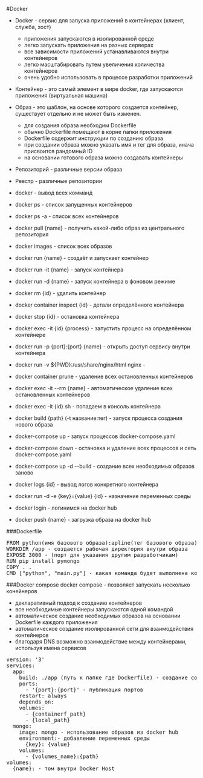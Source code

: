 #Docker
* Docker - сервис для запуска приложений в контейнерах (клиент, служба, хост)
  * приложения запускаются в изолированной среде
  * легко запускать приложения на разных серверах
  * все зависимости приложений устанавливаются внутри контейнеров
  * легко масштабировать путем увеличения количества контейнеров
  * очень удобно использовать в процессе разработки приложений
* Контейнер - это самый элемент в мире docker, где запускаются приложения (виртуальная машина)
* Образ - это шаблон, на основе которого создается контейнер, существует отдельно и не может быть изменен.
  * для создания образа необходим Dockerfile
  * обычно Dockerfile помещают в корне папки приложения
  * Dockerfile содержит инструкции по созданию образа
  * при создании образа можно указать имя и тег для образа, инача присвоится рандомный ID
  * на основании готового образа можно создавать контейнеры
* Репозиторий - различные версии образа
* Реестр - различные репозитории



* docker - вывод всех комманд
* docker ps - список запущенных контейнеров
* docker ps -a - список всех контейнеров
* docker pull {name} - получить какой-либо образ из центрального репозитория 
* docker images - список всех  образов
* docker run {name} - создаёт и запускает контейнер
* docker run -it {name} - запуск контейнера
* docker run -d {name} - запуск контейнера в фоновом режиме
* docker rm {id} - удалить контейнер
* docker container inspect {id} - детали определённого контейнера
* docker stop {id} - остановка контейнера
* docker exec -it {id} {process} - запустить процесс на определённом контейнере
* docker run -p {port}:{port} {name} - открыть доступ сервису внутри контейнера
* docker run -v ${PWD}:/usr/share/nginx/html nginx -
* docker container prune - удаление всех остановленных контейнеров
* docker exec -it --rm {name} - автоматическое удаление всех остановленных контейнеров
* docker exec -it {id} sh - попадаем в консоль контейнера
* docker build {path} (-t название:тег) - запуск процесса создания нового образа
* docker-compose up - запуск процессов docker-compose.yaml
* docker-compose down - остановка и удаление всех процессов и сеть docker-compose.yaml
* docker-compose up -d --build - создание всех необходимых образов заново
* docker logs {id} - вывод логов конкретного контейнера
* docker run -d -e {key}={value} {id} - назначение переменных среды
* docker login - логинимся на docker hub
* docker push {name} - загрузка образа на docker hub

###Dockerfile
<pre>
FROM python(имя базового образа):apline(тег базового образа)
WORKDIR /app - создается рабочая директория внутри образа
EXPOSE 3000 - (порт для указания другим разработчикам)
RUN pip install pymongo
COPY . .
CMD ["python", "main.py"] - какая команда будет выполнена когда создастся контейнер
</pre>

###Docker compose
docker compose - позволяет запускать несколько конейнеров
* декларативный подход к созданию контейнеров
* все необходимые контейнеры запускаются одной командой
* автоматическое создание необходимых образов на основании Dockerfile каждого приложения
* автоматическое создание изолированной сети для взаимодействия контейнеров
* благодаря DNS возможно взаимодействие между контейнерами, используя имена сервисов

<pre>
version: '3'
services:
  app:
    build: ./app (путь к папке где Dockerfile) - создание собственных образов
    ports:
      - '{port}:{port}' - публикация портов
    restart: always
    depends_on:
    volumes:
      - {containerf_path}
      - {local_path}
  mongo:
    image: mongo - использование образов из docker hub
    environment:- добавление переменных среды
      {key}: {value}
    volumes: 
      - {volumes_name}:{path}
volumes:
  {name}: - том внутри Docker Host 
</pre>
